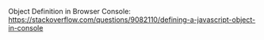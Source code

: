 Object Definition in Browser Console: https://stackoverflow.com/questions/9082110/defining-a-javascript-object-in-console



